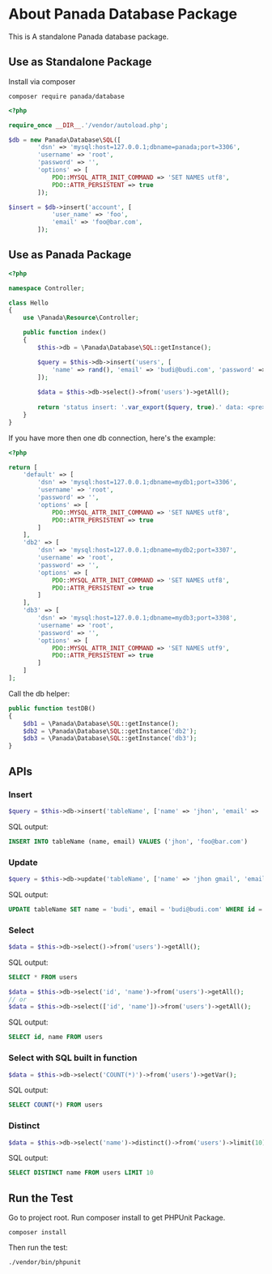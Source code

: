 # About Panada Database Package

This is A standalone Panada database package.

## Use as Standalone Package

Install via composer

```
composer require panada/database
```

```php
<?php

require_once __DIR__.'/vendor/autoload.php';

$db = new Panada\Database\SQL([
        'dsn' => 'mysql:host=127.0.0.1;dbname=panada;port=3306',
        'username' => 'root',
        'password' => '',
        'options' => [
            PDO::MYSQL_ATTR_INIT_COMMAND => 'SET NAMES utf8',
            PDO::ATTR_PERSISTENT => true
        ]);

$insert = $db->insert('account', [
            'user_name' => 'foo',
            'email' => 'foo@bar.com',
        ]);
```

## Use as Panada Package

```php
<?php

namespace Controller;

class Hello
{
    use \Panada\Resource\Controller;

    public function index()
    {
        $this->db = \Panada\Database\SQL::getInstance();

        $query = $this->db->insert('users', [
            'name' => rand(), 'email' => 'budi@budi.com', 'password' => 'password'
        ]);
    
        $data = $this->db->select()->from('users')->getAll();
    
        return 'status insert: '.var_export($query, true).' data: <pre>'.print_r($data, true).'</pre>';
    }
}
```

If you have more then one db connection, here's the example:

```php
<?php

return [
    'default' => [
        'dsn' => 'mysql:host=127.0.0.1;dbname=mydb1;port=3306',
		'username' => 'root',
		'password' => '',
		'options' => [
			PDO::MYSQL_ATTR_INIT_COMMAND => 'SET NAMES utf8',
            PDO::ATTR_PERSISTENT => true
		]
    ],
    'db2' => [
        'dsn' => 'mysql:host=127.0.0.1;dbname=mydb2;port=3307',
		'username' => 'root',
		'password' => '',
		'options' => [
			PDO::MYSQL_ATTR_INIT_COMMAND => 'SET NAMES utf8',
            PDO::ATTR_PERSISTENT => true
		]
    ],
    'db3' => [
        'dsn' => 'mysql:host=127.0.0.1;dbname=mydb3;port=3308',
		'username' => 'root',
		'password' => '',
		'options' => [
			PDO::MYSQL_ATTR_INIT_COMMAND => 'SET NAMES utf9',
            PDO::ATTR_PERSISTENT => true
		]
    ]
];
```

Call the db helper:

```php
public function testDB()
{
    $db1 = \Panada\Database\SQL::getInstance();
    $db2 = \Panada\Database\SQL::getInstance('db2');
    $db3 = \Panada\Database\SQL::getInstance('db3');
}
```

## APIs

### Insert

```php
$query = $this->db->insert('tableName', ['name' => 'jhon', 'email' => 'foo@bar.com']);
```

SQL output:

```sql
INSERT INTO tableName (name, email) VALUES ('jhon', 'foo@bar.com')
```

### Update

```php
$query = $this->db->update('tableName', ['name' => 'jhon gmail', 'email' => 'jhon@gmail.com'], ['id' => 6]);
```

SQL output:

```sql
UPDATE tableName SET name = 'budi', email = 'budi@budi.com' WHERE id = 6
```

### Select

```php
$data = $this->db->select()->from('users')->getAll();
```

SQL output:

```sql
SELECT * FROM users
```

```php
$data = $this->db->select('id', 'name')->from('users')->getAll();
// or
$data = $this->db->select(['id', 'name'])->from('users')->getAll();
```

SQL output:

```sql
SELECT id, name FROM users
```

### Select with SQL built in function

```php
$data = $this->db->select('COUNT(*)')->from('users')->getVar();
```

SQL output:

```sql
SELECT COUNT(*) FROM users
```

### Distinct

```php
$data = $this->db->select('name')->distinct()->from('users')->limit(10)->getAll();
```

SQL output:

```sql
SELECT DISTINCT name FROM users LIMIT 10
```

## Run the Test

Go to project root. Run composer install to get PHPUnit Package.

```
composer install
```

Then run the test:

```
./vendor/bin/phpunit
```